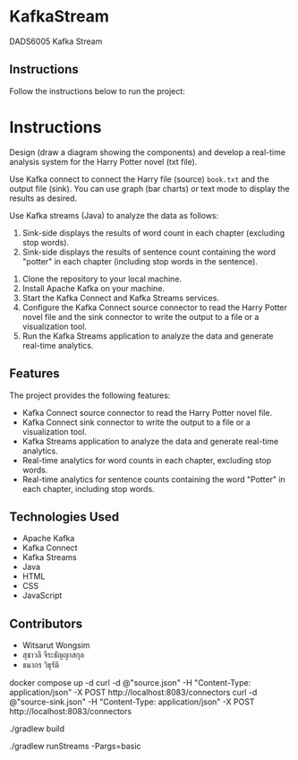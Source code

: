 # KafkaStream
DADS6005 Kafka Stream


<h2>Instructions</h2>
<p>Follow the instructions below to run the project:</p>


<!DOCTYPE html>
<html>
  <head>
    <meta charset="UTF-8">
    <title>Harry Potter Real-Time Analytics</title>
  </head>
  <body>
    <h1>Instructions</h1>
    <p>Design (draw a diagram showing the components) and develop a real-time analysis system for the Harry Potter novel (txt file).</p>
    <p>Use Kafka connect to connect the Harry file (source) <code>book.txt</code> and the output file (sink). You can use graph (bar charts) or text mode to display the results as desired.</p>
    <p>Use Kafka streams (Java) to analyze the data as follows:</p>
    <ol>
      <li>Sink-side displays the results of word count in each chapter (excluding stop words).</li>
      <li>Sink-side displays the results of sentence count containing the word "potter" in each chapter (including stop words in the sentence).</li>
    </ol>
   
</html>


<ol>
	<li>Clone the repository to your local machine.</li>
	<li>Install Apache Kafka on your machine.</li>
	<li>Start the Kafka Connect and Kafka Streams services.</li>
	<li>Configure the Kafka Connect source connector to read the Harry Potter novel file and the sink connector to write the output to a file or a visualization tool.</li>
	<li>Run the Kafka Streams application to analyze the data and generate real-time analytics.</li>
</ol>

<h2>Features</h2>
<p>The project provides the following features:</p>
<ul>
	<li>Kafka Connect source connector to read the Harry Potter novel file.</li>
	<li>Kafka Connect sink connector to write the output to a file or a visualization tool.</li>
	<li>Kafka Streams application to analyze the data and generate real-time analytics.</li>
	<li>Real-time analytics for word counts in each chapter, excluding stop words.</li>
	<li>Real-time analytics for sentence counts containing the word "Potter" in each chapter, including stop words.</li>
</ul>

<h2>Technologies Used</h2>
<ul>
	<li>Apache Kafka</li>
	<li>Kafka Connect</li>
	<li>Kafka Streams</li>
	<li>Java</li>
	<li>HTML</li>
	<li>CSS</li>
	<li>JavaScript</li>

</ul>

<h2>Contributors</h2>
<ul>
	<li>Witsarut Wongsim</li>
	<li>สุชาวลี จีระธัญญาสกุล</li>
	<Li>ธนากร วิธุรัติ</Li>
</ul>




docker compose up -d
curl -d @"source.json" -H "Content-Type: application/json" -X POST http://localhost:8083/connectors
curl -d @"source-sink.json" -H "Content-Type: application/json" -X POST http://localhost:8083/connectors

./gradlew build



./gradlew runStreams -Pargs=basic


